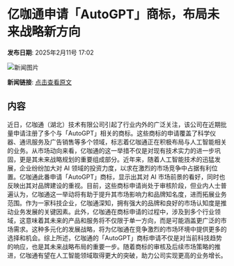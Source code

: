# 亿咖通申请「AutoGPT」商标，布局未来战略新方向

**发布日期**: 2025年2月11号 17:02

![新闻图片](https://pic.chinaz.com/picmap/202005261145140080_10.jpg)

**新闻链接**: [点击查看原文](https://www.aibase.com/zh/news/15267)

## 内容

近日，亿咖通（湖北）技术有限公司引起了行业内外的广泛关注，该公司在近期批量申请注册了多个与「AutoGPT」相关的商标。这些商标的申请覆盖了科学仪器、通讯服务及广告销售等多个领域，标志着亿咖通正在积极布局与人工智能相关的业务。从市场动向来看，亿咖通的这一举措不仅是对现有技术实力的进一步巩固，更是其未来战略规划的重要组成部分。近年来，随着人工智能技术的迅猛发展，企业纷纷加大对 AI 领域的投资力度，以求在激烈的市场竞争中占据有利位置。亿咖通此番申请「AutoGPT」商标，显示出其对 AI 市场前景的看好，同时也反映出其对品牌建设的重视。目前，这些商标申请尚处于审核阶段，但业内人士普遍认为，亿咖通这一举动将有助于提升其市场影响力和品牌知名度，进而拓展业务范围。作为一家科技企业，亿咖通深知，拥有强大的品牌和良好的市场认知度是推动业务发展的关键因素。此外，亿咖通在商标申请的过程中，涉及到多个行业领域，这意味着其未来的产品和服务将不仅限于单一方向，而是可能涵盖更广泛的市场需求。这种多元化的发展战略，将为亿咖通在竞争激烈的市场环境中提供更多的选择和机会。综上所述，亿咖通的「AutoGPT」商标申请不仅是对当前科技趋势的响应，也是其未来战略布局的重要一步。随着商标的审核及后续市场策略的推进，亿咖通有望在人工智能领域取得更大的突破，助力公司实现更高的业务增长。

